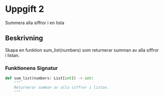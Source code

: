 # Uppgift 2

Summera alla siffror i en lista

## Beskrivning

Skapa en funktion sum_list(numbers) som returnerar summan av alla siffror i listan.

### Funktionens Signatur

```python
def sum_list(numbers: List[int]) -> int:
    """
    Returnerar summan av alla siffror i listan.
    """
   
```
